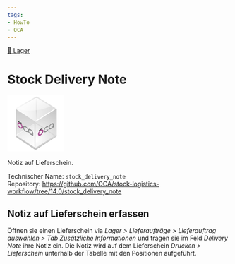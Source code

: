 ```yaml
---
tags:
- HowTo
- OCA
---
```

[🔗 Lager](Lager.md)
# Stock Delivery Note
![icon_oca_app](assets/icon_oca_app.png)

Notiz auf Lieferschein.

Technischer Name: `stock_delivery_note`\
Repository: <https://github.com/OCA/stock-logistics-workflow/tree/14.0/stock_delivery_note>

## Notiz auf Lieferschein erfassen

Öffnen sie einen Lieferschein via *Lager > Lieferaufträge > Lieferauftrag auswählen > Tab Zusätzliche Informationen* und tragen sie im Feld *Delivery Note* ihre Notiz ein. Die Notiz wird auf dem Lieferschein *Drucken > Lieferschein* unterhalb der Tabelle mit den Positionen aufgeführt.